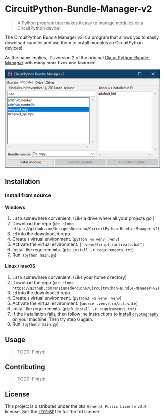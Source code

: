 [comment]: <> (This README is based off the template found here: )
[comment]: <> (https://github.com/dbader/readme-template)

# CircuitPython-Bundle-Manager-v2
> A Python program that makes it easy to manage modules on a CircuitPython 
> device!

The CircuitPython Bundle Manager v2 is a program that allows you to easily 
download bundles and use them to install modules on CircuitPython devices!

As the name implies, it's version 2 of the original 
[CircuitPython-Bundle-Manager](https://github.com/UnsignedArduino/CircuitPython-Bundle-Manager)
with many more fixes and features!

![A picture of the CircuitPython Bundle Manager's Modules tab open](assets/images/1.png)

## Installation

### Install from source

#### Windows

1. `cd` to somewhere convenient. (Like a drive where all your projects go`)
2. Download the repo
   (`git clone https://github.com/UnsignedArduino/CircuitPython-Bundle-Manager-v2`)
3. `cd` into the downloaded repo. 
4. Create a virtual environment. (`python -m venv .venv`)
5. Activate the virtual environment. (`".venv/Scripts/activate.bat"`)
6. Install the requirements. (`pip install -r requirements.txt`)
7. Run! (`python main.py`)

#### Linux / macOS

1. `cd` to somewhere convenient. (Like your home directory)
2. Download the repo
   (`git clone https://github.com/UnsignedArduino/CircuitPython-Bundle-Manager-v2`)
3. `cd` into the downloaded repo. 
4. Create a virtual environment. (`python3 -m venv .venv`)
5. Activate the virtual environment. (`source .venv/bin/activate`)
6. Install the requirements. (`pip3 install -r requirements.txt`)
7. If the installation fails, then follow the instructions to 
   [install `cryptography`](https://cryptography.io/en/latest/installation/#building-cryptography-on-linux)
   on your machine. Then try step 6 again. 
8. Run! (`python3 main.py`)

## Usage

> TODO: Finish!

## Contributing

> TODO: Finish!

## License

This project is distributed under the `GNU General Public License v3.0` 
license. See the [`LICENSE`](LICENSE) file for the full license. 
